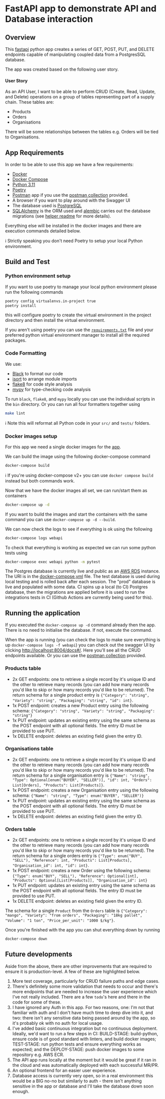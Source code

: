 # FastAPI app to demonstrate API and Database interaction

Overview
--------
This [fastapi](https://fastapi.tiangolo.com/) python app creates a series of GET, POST, PUT, and DELETE endpoints capable of manipulating coupled data from a PostgresSQL database. 

The app was created based on the following user story.
#### User Story
As an API User, I want to be able to perform CRUD (Create, Read, Update, and Delete) operations on a group of tables representing part of a supply chain. These tables are:
- Products
- Orders
- Organisations

There will be some relationships between the tables e.g. Orders will be tied to Organisations.

App Requirements
------------
In order to be able to use this app we have a few requirements:
- [Docker](https://docs.docker.com/engine/install/)
- [Docker Compose](https://docs.docker.com/compose/install/)
- [Python 3.11](https://www.python.org/downloads/release/python-3110/)
- [Poetry](https://python-poetry.org/docs/)
- [Postman](https://www.postman.com/) app if you use the [postman collection](Products_and_Supplies_API.postman_collection.json) provided.
- A browser if you want to play around with the Swagger UI
- The database used is [PostgreSQL](https://www.postgresql.org/)
- [SQLAlchemy](https://www.sqlalchemy.org/) is the ORM used and [alembic](https://alembic.sqlalchemy.org/en/latest/) carries out the database migrations (see [helper readme](src/database/alembic/README) for more details).

Everything else will be installed in the docker images and there are execution commands detailed below.

:information_source: Strictly speaking you don't need Poetry to setup your local Python environment.

Build and Test
------------
### Python environment setup

If you want to use poetry to manage your local python environment please run the following commands

```bash
poetry config virtualenvs.in-project true
poetry install
```

this will configure poetry to create the virtual environment in the project directory and then install the virtual environment.  

If you aren't using poetry you can use the [`requirements.txt`](requirements.txt) file and your preferred python 
virtual environment manager to install all the required packages.

### Code Formatting

We use:
- [Black](https://github.com/psf/black) to format our code
- [isort](https://pycqa.github.io/isort/) to arrange module imports
- [flake8](https://flake8.pycqa.org/en/latest/) for code style analysis
- [mypy](https://mypy.readthedocs.io/en/stable/) for type-checking code analysis

To run `black`, `flake8`, and `mypy` locally you can use the individual scripts in the `bin` directory. 
Or you can run all four formatters together using
```bash
make lint
```

:information_source: Note this will reformat all Python code in your `src/` and `tests/` folders.
### Docker images setup

For this app we need a single docker images for the [app](Dockerfile).

We can build the image using the following docker-compose command
```bash
docker-compose build
```
:information_source: If you're using docker-compose v2+ you can use `docker compose build` instead but both commands work.

Now that we have the docker images all set, we can run/start them as containers
```bash
docker-compose up -d
```

If you want to build the images and start the containers with the same command you can use `docker-compose up -d --build`.

We can now check the logs to see if everything is ok using the following

```bash
docker-compose logs webapi
```

To check that everything is working as expected we can run some python tests using

```bash
docker-compose exec webapi python -m pytest
```

The Postgres database is currently live and public as an [AWS RDS](https://aws.amazon.com/rds/) instance. The URI is in the [docker-compose.yml](docker-compose.yml) file. The test database is used during local testing and is rolled back after each session. The "prod" database is live and populated with some data. CI spins up a local (to CI) Postgres database, then the migrations are applied before it is used to run the integrations tests in CI (Github Actions are currently being used for this).

Running the application
-------------------

If you executed the `docker-compose up -d` command already then the app. There is no need to initialise the database. 
If not, execute the command.

When the app is running (you can check the logs to make sure everything is up `docker-compose logs -f webapi`) you can check out the swagger UI 
by clicking [http://localhost:8004/docs#/](http://localhost:8004/docs#/). Here you'll see all the CRUD endpoints available. Or you can use the [postman collection](Products_and_Supplies_API.postman_collection.json) provided. 

### Products table
- 2x GET endpoints: one to retrieve a single record by it's unique ID and the other to retrieve many records (you can add how many records you'd like to skip or how many records you'd like to be returned). The return schema for a single product entry is `{"Category": "string", "Variety": "string", "Packaging": "string", "id": int}`.
- 1x POST endpoint: creates a new Product entry using the following schema: `{"Category": "string", "Variety": "string", "Packaging": "string"}`
- 1x PUT endpoint: updates an existing entry using the same schema as the POST endpoint with all optional fields. The entry ID must be provided to use PUT.
- 1x DELETE endpoint: deletes an existing field given the entry ID.

### Organisations table
- 2x GET endpoints: one to retrieve a single record by it's unique ID and the other to retrieve many records (you can add how many records you'd like to skip or how many records you'd like to be returned). The return schema for a single organisation entry is `{"Name": "string", "Type": Optional[enum("BUYER", "SELLER")], "id": int, "Orders": List[Orders], "Products": List[Products]}`.
- 1x POST endpoint: creates a new Organisation entry using the following schema: `{"Name": "string", "Type": enum("BUYER", "SELLER")}`
- 1x PUT endpoint: updates an existing entry using the same schema as the POST endpoint with all optional fields. The entry ID must be provided to use PUT.
- 1x DELETE endpoint: deletes an existing field given the entry ID.

### Orders table
- 2x GET endpoints: one to retrieve a single record by it's unique ID and the other to retrieve many records (you can add how many records you'd like to skip or how many records you'd like to be returned). The return schema for a single orders entry is `{"Type": enum("BUY", "SELL"), "Reference": int, "Products": List[Products], "Organisation_id": int, "id": int}`.
- 1x POST endpoint: creates a new Order using the following schema: `{"Type": enum("BUY", "SELL"), "Reference": Optional[int], "Products": Optional[List[Products]], "Organisation_id": int}`
- 1x PUT endpoint: updates an existing entry using the same schema as the POST endpoint with all optional fields. The entry ID must be provided to use PUT.
- 1x DELETE endpoint: deletes an existing field given the entry ID.

The schema for a single `Product` from the `Orders` table is
`{"Category": "mango", "Variety": "from orders", "Packaging": "18kg pallet", "Volume": "1 ton", "Price_per_unit": "1000 $/kg"}`. 

Once you're finished with the app you can shut everything down by running
```bash
docker-compose down
```

Future developments
----------

Aside from the above, there are other improvements that are required to ensure it is production-level. A few of these 
are highlighted below.
1. More test coverage, particularly for CRUD failure paths and edge cases.
2. There's definitely some more validation that needs to occur and there's more endpoints that are needed to increase the user experience which I've not really included. There are a few `todo`'s here and there in the code for some of these.
3. I have ignored any Auth in this app. For two reasons, one: I'm not that familiar with auth and I don't have much time to deep dive into it, and two: there isn't any sensitive data being passed around by the app, so it's probably ok with no auth for local usage. 
4. I've added basic continuous integration but no continuous deployment. Ideally, we'd want to run a few steps in CI: BUILD-STAGE: build-python, ensure code is of good standard with linters, and build docker images; TEST-STAGE: run python tests and ensure everything works as expected; and the DEPLOY-STAGE: push docker images to some repository e.g. AWS ECR. 
5. The API app runs locally at the moment but it would be great if it ran in the cloud and was automatically deployed with each successful MR/PR.
6. An optional frontend for an easier user experience.
7. Database access is currently very open, so in a real environment this would be a BIG no-no but similarly to auth - there isn't anything sensitive in the app or database and I'll take the database down soon enough. 